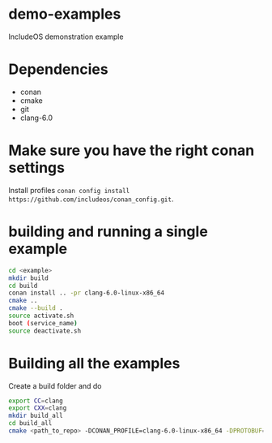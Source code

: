 # demo-examples
IncludeOS demonstration example

# Dependencies
 - conan
 - cmake
 - git
 - clang-6.0

# Make sure you have the right conan settings
Install profiles `conan config install https://github.com/includeos/conan_config.git`.

# building and running a single example
```bash
cd <example>
mkdir build
cd build
conan install .. -pr clang-6.0-linux-x86_64
cmake ..
cmake --build .
source activate.sh
boot (service_name)
source deactivate.sh
```

# Building all the examples
Create a build folder and do
```bash
export CC=clang
export CXX=clang
mkdir build_all
cd build_all
cmake <path_to_repo> -DCONAN_PROFILE=clang-6.0-linux-x86_64 -DPROTOBUF=ON
```
